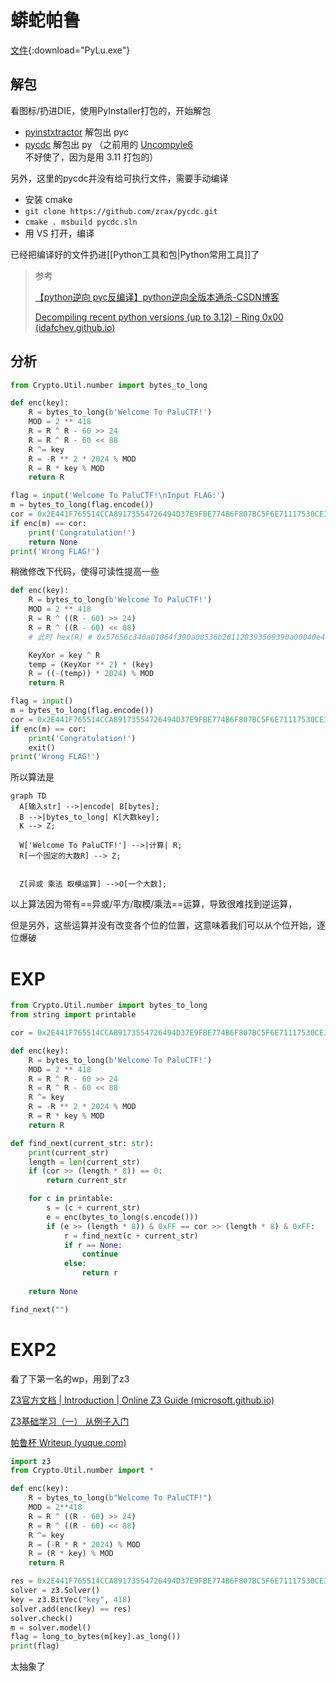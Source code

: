 # 蟒蛇帕鲁

[文件](./assets/bin/PyLu.exe){:download="PyLu.exe"}

## 解包

看图标/扔进DIE，使用PyInstaller打包的，开始解包

- [pyinstxtractor](https://github.com/extremecoders-re/pyinstxtractor) 解包出 pyc
- [pycdc](https://github.com/zrax/pycdc) 解包出 py （之前用的 [Uncompyle6](https://github.com/rocky/python-uncompyle6) 不好使了，因为是用 3.11 打包的）

另外，这里的pycdc并没有给可执行文件，需要手动编译

- 安装 cmake
- `git clone https://github.com/zrax/pycdc.git`
- `cmake . msbuild pycdc.sln`
- 用 VS 打开，编译

已经把编译好的文件扔进[[Python工具和包|Python常用工具]]了

> 参考
>
> [【python逆向 pyc反编译】python逆向全版本通杀-CSDN博客](https://blog.csdn.net/zjjcxy_long/article/details/127346296)
> 
> [Decompiling recent python versions (up to 3.12) - Ring 0x00 (idafchev.github.io)](https://idafchev.github.io/blog/Decompile_python/)

## 分析

```python
from Crypto.Util.number import bytes_to_long

def enc(key):
    R = bytes_to_long(b'Welcome To PaluCTF!')
    MOD = 2 ** 418
    R = R ^ R - 60 >> 24
    R = R ^ R - 60 << 88
    R ^= key
    R = -R ** 2 * 2024 % MOD
    R = R * key % MOD
    return R

flag = input('Welcome To PaluCTF!\nInput FLAG:')
m = bytes_to_long(flag.encode())
cor = 0x2E441F765514CCA89173554726494D37E9FBE774B6F807BC5F6E71117530CE3D7DB5F70554C03CD9055F4E42969600904DF1F4DB8L
if enc(m) == cor:
    print('Congratulation!')
    return None
print('Wrong FLAG!')
```

稍微修改下代码，使得可读性提高一些

```python
def enc(key):
    R = bytes_to_long(b'Welcome To PaluCTF!')
    MOD = 2 ** 418
    R = R ^ ((R - 60) >> 24)
    R = R ^ ((R - 60) << 88)
    # 此时 hex(R) # 0x57656c340a01064f390a00536b201128393569390a00040e4c2522383362

    KeyXor = key ^ R
    temp = (KeyXor ** 2) * (key)
    R = ((-(temp)) * 2024) % MOD
    return R

flag = input()
m = bytes_to_long(flag.encode())
cor = 0x2E441F765514CCA89173554726494D37E9FBE774B6F807BC5F6E71117530CE3D7DB5F70554C03CD9055F4E42969600904DF1F4DB8
if enc(m) == cor:
    print('Congratulation!')
    exit()
print('Wrong FLAG!')
```

所以算法是

```mermaid
graph TD
  A[输入str] -->|encode| B[bytes];
  B -->|bytes_to_long| K[大数key];
  K --> Z;

  W['Welcome To PaluCTF!'] -->|计算| R;
  R[一个固定的大数R] --> Z;

  
  Z[异或 乘法 取模运算] -->O[一个大数];
```

以上算法因为带有==异或/平方/取模/乘法==运算，导致很难找到逆运算，

但是另外，这些运算并没有改变各个位的位置，这意味着我们可以从个位开始，逐位爆破

# EXP

```python
from Crypto.Util.number import bytes_to_long
from string import printable

cor = 0x2E441F765514CCA89173554726494D37E9FBE774B6F807BC5F6E71117530CE3D7DB5F70554C03CD9055F4E42969600904DF1F4DB8

def enc(key):
    R = bytes_to_long(b'Welcome To PaluCTF!')
    MOD = 2 ** 418
    R = R ^ R - 60 >> 24
    R = R ^ R - 60 << 88
    R ^= key
    R = -R ** 2 * 2024 % MOD
    R = R * key % MOD
    return R

def find_next(current_str: str):
    print(current_str)
    length = len(current_str)
    if (cor >> (length * 8)) == 0:
        return current_str

    for c in printable:
        s = (c + current_str)
        e = enc(bytes_to_long(s.encode()))
        if (e >> (length * 8)) & 0xFF == cor >> (length * 8) & 0xFF:
            r = find_next(c + current_str)
            if r == None:
                continue
            else:
                return r
    
    return None

find_next("")
```

# EXP2

看了下第一名的wp，用到了z3

[Z3官方文档 | Introduction | Online Z3 Guide (microsoft.github.io)](https://microsoft.github.io/z3guide/programming/Z3%20Python%20-%20Readonly/Introduction/)

[Z3基础学习（一） 从例子入门](https://www.cnblogs.com/myx-myx/articles/17009330.html)

[帕鲁杯 Writeup (yuque.com)](https://www.yuque.com/yuro/rueylp/hu91xww3olyp8h04#cTDNV)

```python
import z3
from Crypto.Util.number import *

def enc(key):
    R = bytes_to_long(b"Welcome To PaluCTF!")
    MOD = 2**418
    R = R ^ ((R - 60) >> 24)
    R = R ^ ((R - 60) << 88)
    R ^= key
    R = (-R * R * 2024) % MOD  
    R = (R * key) % MOD
    return R

res = 0x2E441F765514CCA89173554726494D37E9FBE774B6F807BC5F6E71117530CE3D7DB5F70554C03CD9055F4E42969600904DF1F4DB8
solver = z3.Solver()
key = z3.BitVec("key", 418)
solver.add(enc(key) == res)
solver.check()
m = solver.model()
flag = long_to_bytes(m[key].as_long())
print(flag)
```

太抽象了